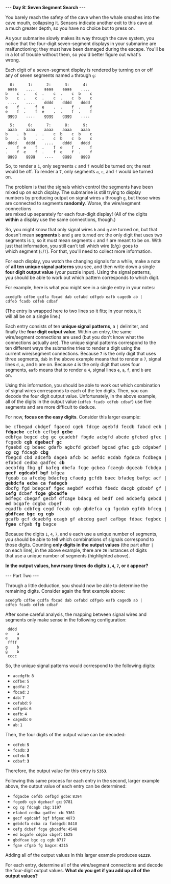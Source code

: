 **--- Day 8: Seven Segment Search ---**

You barely reach the safety of the cave when the whale smashes into the  
cave mouth, collapsing it. Sensors indicate another exit to this cave at  
a much greater depth, so you have no choice but to press on.

As your submarine slowly makes its way through the cave system, you  
notice that the four-digit seven-segment displays in your submarine are  
malfunctioning; they must have been damaged during the escape. You'll be  
in a lot of trouble without them, so you'd better figure out what's  
wrong.

Each digit of a seven-segment display is rendered by turning on or off  
any of seven segments named `a` through `g`:

```
  0:      1:      2:      3:      4:
 aaaa    ....    aaaa    aaaa    ....
b    c  .    c  .    c  .    c  b    c
b    c  .    c  .    c  .    c  b    c
 ....    ....    dddd    dddd    dddd
e    f  .    f  e    .  .    f  .    f
e    f  .    f  e    .  .    f  .    f
 gggg    ....    gggg    gggg    ....

  5:      6:      7:      8:      9:
 aaaa    aaaa    aaaa    aaaa    aaaa
b    .  b    .  .    c  b    c  b    c
b    .  b    .  .    c  b    c  b    c
 dddd    dddd    ....    dddd    dddd
.    f  e    f  .    f  e    f  .    f
.    f  e    f  .    f  e    f  .    f
 gggg    gggg    ....    gggg    gggg
```

So, to render a `1`, only segments `c` and `f` would be turned on; the rest  
would be off. To render a `7`, only segments `a`, `c`, and `f` would be turned  
on.

The problem is that the signals which control the segments have been  
mixed up on each display. The submarine is still trying to display  
numbers by producing output on signal wires `a` through `g`, but those wires  
are connected to segments **randomly**. Worse, the wire/segment connections  
are mixed up separately for each four-digit display! (All of the digits  
**within** a display use the same connections, though.)

So, you might know that only signal wires `b` and `g` are turned on, but that  
doesn't mean **segments** `b` and `g` are turned on: the only digit that uses two  
segments is `1`, so it must mean segments `c` and `f` are meant to be on. With  
just that information, you still can't tell which wire (`b`/g`)` goes to  
which segment (`c`/`f`). For that, you'll need to collect more information.

For each display, you watch the changing signals for a while, make a note  
of **all ten unique signal patterns** you see, and then write down a single  
**four digit output value** (your puzzle input). Using the signal patterns,  
you should be able to work out which pattern corresponds to which digit.

For example, here is what you might see in a single entry in your notes:

```
acedgfb cdfbe gcdfa fbcad dab cefabd cdfgeb eafb cagedb ab |
cdfeb fcadb cdfeb cdbaf
```

(The entry is wrapped here to two lines so it fits; in your notes, it  
will all be on a single line.)

Each entry consists of ten **unique signal patterns**, a `|` delimiter, and  
finally the **four digit output value**. Within an entry, the same  
wire/segment connections are used (but you don't know what the  
connections actually are). The unique signal patterns correspond to the  
ten different ways the submarine tries to render a digit using the  
current wire/segment connections. Because `7` is the only digit that uses  
three segments, `dab` in the above example means that to render a `7`, signal  
lines `d`, `a`, and `b` are on. Because `4` is the only digit that uses four  
segments, `eafb` means that to render a `4`, signal lines `e`, `a`, `f`, and `b` are  
on.

Using this information, you should be able to work out which combination  
of signal wires corresponds to each of the ten digits. Then, you can  
decode the four digit output value. Unfortunately, in the above example,  
all of the digits in the output value (`cdfeb fcadb cdfeb cdbaf`) use five  
segments and are more difficult to deduce.

For now, **focus on the easy digits**. Consider this larger example:

<pre>
be cfbegad cbdgef fgaecd cgeb fdcge agebfd fecdb fabcd edb |
<b>fdgacbe</b> cefdb cefbgd <b>gcbe</b>
edbfga begcd cbg gc gcadebf fbgde acbgfd abcde gfcbed gfec |
fcgedb <b>cgb dgebacf gc</b>
fgaebd cg bdaec gdafb agbcfd gdcbef bgcad gfac gcb cdgabef |
<b>cg cg</b> fdcagb <b>cbg</b>
fbegcd cbd adcefb dageb afcb bc aefdc ecdab fgdeca fcdbega |
efabcd cedba gadfec <b>cb</b>
aecbfdg fbg gf bafeg dbefa fcge gcbea fcaegb dgceab fcbdga |
<b>gecf egdcabf bgf</b> bfgea
fgeab ca afcebg bdacfeg cfaedg gcfdb baec bfadeg bafgc acf |
<b>gebdcfa ecba ca fadegcb</b>
dbcfg fgd bdegcaf fgec aegbdf ecdfab fbedc dacgb gdcebf gf |
<b>cefg</b> dcbef <b>fcge gbcadfe</b>
bdfegc cbegaf gecbf dfcage bdacg ed bedf ced adcbefg gebcd |
<b>ed</b> bcgafe cdgba cbgef
egadfb cdbfeg cegd fecab cgb gbdefca cg fgcdab egfdb bfceg |
<b>gbdfcae bgc cg cgb</b>
gcafb gcf dcaebfg ecagb gf abcdeg gaef cafbge fdbac fegbdc |
<b>fgae</b> cfgab <b>fg</b> bagce
</pre>

Because the digits `1`, `4`, `7`, and `8` each use a unique number of segments,  
you should be able to tell which combinations of signals correspond to  
those digits. Counting **only digits in the output values** (the part after `|`  
on each line), in the above example, there are `26` instances of digits  
that use a unique number of segments (highlighted above).

**In the output values, how many times do digits `1`, `4`, `7`, or `8` appear?**

--- Part Two ---

Through a little deduction, you should now be able to determine the  
remaining digits. Consider again the first example above:

```
acedgfb cdfbe gcdfa fbcad dab cefabd cdfgeb eafb cagedb ab |
cdfeb fcadb cdfeb cdbaf
```

After some careful analysis, the mapping between signal wires and  
segments only make sense in the following configuration:

```
 dddd
e    a
e    a
 ffff
g    b
g    b
 cccc
```

So, the unique signal patterns would correspond to the following digits:

* `acedgfb`: `8`
* `cdfbe`: `5`
* `gcdfa`: `2`
* `fbcad`: `3`
* `dab`: `7`
* `cefabd`: `9`
* `cdfgeb`: `6`
* `eafb`: `4`
* `cagedb`: `0`
* `ab`: `1`

Then, the four digits of the output value can be decoded:

* `cdfeb`: **`5`**
* `fcadb`: **`3`**
* `cdfeb`: **`5`**
* `cdbaf`: **`3`**

Therefore, the output value for this entry is **`5353`**.

Following this same process for each entry in the second, larger example  
above, the output value of each entry can be determined:

* `fdgacbe cefdb cefbgd gcbe`: `8394`
* `fcgedb cgb dgebacf gc`: `9781`
* `cg cg fdcagb cbg`: `1197`
* `efabcd cedba gadfec cb`: `9361`
* `gecf egdcabf bgf bfgea`: `4873`
* `gebdcfa ecba ca fadegcb`: `8418`
* `cefg dcbef fcge gbcadfe`: `4548`
* `ed bcgafe cdgba cbgef`: `1625`
* `gbdfcae bgc cg cgb`: `8717`
* `fgae cfgab fg bagce`: `4315`

Adding all of the output values in this larger example produces **`61229`**.

For each entry, determine all of the wire/segment connections and decode  
the four-digit output values. **What do you get if you add up all of the  
output values?**
